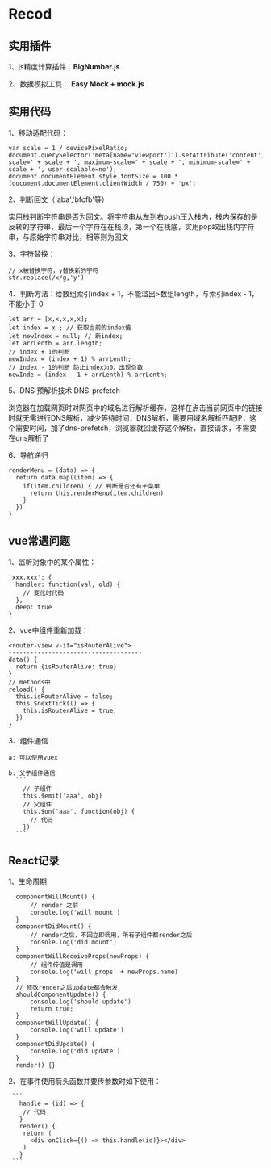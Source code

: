 # Recod

## 实用插件
  1、js精度计算插件：**BigNumber.js**

  2、数据模拟工具：
      **Easy Mock + mock.js**

## 实用代码
1、移动适配代码：
  ```
  var scale = 1 / devicePixelRatio;
  document.querySelector('meta[name="viewport"]').setAttribute('content','initial-scale=' + scale + ', maximum-scale=' + scale + ', minimum-scale=' + scale + ', user-scalable=no');
  document.documentElement.style.fontSize = 100 * (document.documentElement.clientWidth / 750) + 'px';
  ```
2、判断回文（'aba','bfcfb'等）

  实用栈判断字符串是否为回文。将字符串从左到右push压入栈内，栈内保存的是反转的字符串，最后一个字符在在栈顶，第一个在栈底，实用pop取出栈内字符串，与原始字符串对比，相等则为回文
  
3、字符替换：
  ```
  // x被替换字符，y替换新的字符
  str.replace(/x/g,'y')
  ```
4、判断方法：给数组索引index + 1，不能溢出>数组length，与索引index - 1，不能小于 0

  ```
  let arr = [x,x,x,x,x];
  let index = x ; // 获取当前的index值
  let newIndex = null; // 新index;
  let arrLenth = arr.length;
  // index + 1的判断
  newIndex = (index + 1) % arrLenth;
  // index - 1的判断 防止index为0，出现负数
  newInde = (index - 1 + arrLenth) % arrLenth;
  ```
  
5、DNS 预解析技术 DNS-prefetch
  
  浏览器在加载网页时对网页中的域名进行解析缓存，这样在点击当前网页中的链接时就无需进行DNS解析，减少等待时间，DNS解析，需要用域名解析匹配IP，这个需要时间，加了dns-prefetch，浏览器就回缓存这个解析，直接请求，不需要在dns解析了

6、导航递归

  ```
  renderMenu = (data) => {
    return data.map((item) => {
      if(item.children) { // 判断是否还有子菜单
        return this.renderMenu(item.children)
      }
    })
  }
  ```

## vue常遇问题

1、监听对象中的某个属性：
  ```
  'xxx.xxx': {
    handler: function(val, old) {
      // 变化时代码
    },
    deep: true
  }
  ```

2、vue中组件重新加载：

  ```
  <router-view v-if="isRouterAlive">
  -------------------------------------
  data() {
    return {isRouterAlive: true}
  }
  // methods中
  reload() {
    this.isRouterAlive = false;
    this.$nextTick(() => {
      this.isRouterAlive = true;
    })
  }
  ```
3、组件通信：

    a: 可以使用vuex
    
    b: 父子组件通信
      ```
        // 子组件
        this.$emit('aaa', obj)
        // 父组件
        this.$on('aaa', function(obj) {
          // 代码
        })
      ```

## React记录

1、生命周期

  ```
    componentWillMount() {
        // render 之前
        console.log('will mount')
    }
    componentDidMount() {
        // render之后，不回立即调用，所有子组件都render之后
        console.log('did mount')
    }
    componentWillReceiveProps(newProps) {
        // 组件传值是调用
        console.log('will props' + newProps.name)
    }
    // 修改render之后update都会触发
    shouldComponentUpdate() {
        console.log('should update')
        return true;
    }
    componentWillUpdate() {
        console.log('will update')
    }
    componentDidUpdate() {
        console.log('did update')
    }
    render() {}
  ```
  
  2、在事件使用箭头函数并要传参数时如下使用：
  
     ```
       handle = (id) => {
        // 代码
       }
       render() {
        return (
          <div onClick={() => this.handle(id)}></div>
        )
       }
     ```


